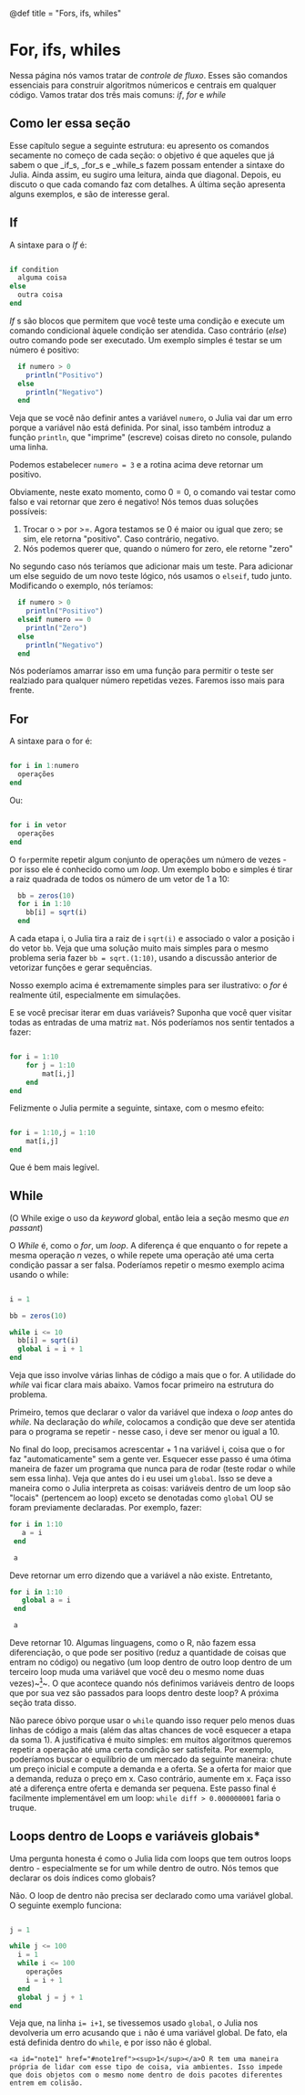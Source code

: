 @def title = "Fors, ifs, whiles"

# For, ifs, whiles

Nessa página nós vamos tratar de _controle de fluxo_. Esses são comandos essenciais para construir algoritmos númericos e centrais em qualquer código. Vamos tratar dos três mais comuns: _if_, _for_ e _while_

## Como ler essa seção

Esse capítulo segue a seguinte estrutura: eu apresento os comandos secamente no começo de cada seção: o objetivo é que aqueles que já sabem o que _if_s, _for_s e _while_s fazem possam entender a sintaxe do Julia. Ainda assim, eu sugiro uma leitura, ainda que diagonal. Depois, eu discuto o que cada comando faz com detalhes. A última seção apresenta alguns exemplos, e são de interesse geral.

## If

A sintaxe para o _If_ é:

```julia

if condition
  alguma coisa
else
  outra coisa
end
```

_If_ s são blocos que permitem que você teste uma condição e execute um comando condicional àquele condição ser atendida. Caso contrário (_else_) outro comando pode ser executado. Um exemplo simples é testar se um número é positivo:

```julia
  if numero > 0
    println("Positivo")
  else
    println("Negativo")
  end
```

Veja que se você não definir antes a variável `numero`, o Julia vai dar um erro porque a variável não está definida. Por sinal, isso também introduz a função `println`, que "imprime" (escreve) coisas direto no console, pulando uma linha.

Podemos estabelecer `numero = 3` e a rotina acima deve retornar um positivo.

Obviamente, neste exato momento, como $0 = 0$, o comando vai testar como falso e vai retornar que zero é negativo! Nós temos duas soluções possíveis:

1. Trocar o $>$ por >=. Agora testamos se 0 é maior ou igual que zero; se sim, ele retorna "positivo". Caso contrário, negativo.
2. Nós podemos querer que, quando o número for zero, ele retorne "zero"

No segundo caso nós teríamos que adicionar mais um teste. Para adicionar um else seguido de um novo teste lógico, nós usamos o `elseif`, tudo junto. Modificando o exemplo, nós teríamos:

```julia
  if numero > 0
    println("Positivo")
  elseif numero == 0
    println("Zero")
  else
    println("Negativo")
  end
```

Nós poderíamos amarrar isso em uma função para permitir o teste ser realziado para qualquer número repetidas vezes. Faremos isso mais para frente.

## For

A sintaxe para o for é:

```julia

for i in 1:numero
  operações
end
```

Ou:

```julia

for i in vetor
  operações
end
```

O `for`permite repetir algum conjunto de operações um número de vezes - por isso ele é conhecido como um _loop_. Um exemplo bobo e simples é tirar a raiz quadrada de todos os número de um vetor de 1 a 10:

```julia
  bb = zeros(10)
  for i in 1:10
    bb[i] = sqrt(i)
  end
```

A cada etapa i, o Julia tira a raiz de i `sqrt(i)` e associado o valor a posição i do vetor `bb`. Veja que uma solução muito mais simples para o mesmo problema seria fazer `bb = sqrt.(1:10)`, usando a discussão anterior de vetorizar funções e gerar sequências.

Nosso exemplo acima é extremamente simples para ser ilustrativo: o _for_ é realmente útil, especialmente em simulações.

E se você precisar iterar em duas variáveis? Suponha que você quer visitar todas as entradas de uma matriz `mat`. Nós poderíamos nos sentir tentados a fazer:

```julia

for i = 1:10
	for j = 1:10
		mat[i,j]
	end
end

```

Felizmente o Julia permite a seguinte, sintaxe, com o mesmo efeito:

```julia

for i = 1:10,j = 1:10
	mat[i,j]
end

```

Que é bem mais legível. 

## While

(O While exige o uso da _keyword_ global, então leia a seção mesmo que _en passant_)

O _While_ é, como o _for_, um _loop_. A diferença é que enquanto o for repete a mesma operação $n$ vezes, o while repete uma operação até uma certa condição passar a ser falsa. Poderíamos repetir o mesmo exemplo acima usando o while:

```julia

i = 1

bb = zeros(10)

while i <= 10
  bb[i] = sqrt(i)
  global i = i + 1
end
```
Veja que isso involve várias linhas de código a mais que o for. A utilidade do _while_ vai ficar clara mais abaixo. Vamos focar primeiro na estrutura do problema.

Primeiro, temos que declarar o valor da variável que indexa o _loop_ antes do _while_. Na declaração do _while_, colocamos a condição que deve ser atentida para o programa se repetir - nesse caso, i deve ser menor ou igual a 10.

No final do loop, precisamos acrescentar + 1 na variável i, coisa que o for faz "automaticamente" sem a gente ver. Esquecer esse passo é uma ótima maneira de fazer um programa que nunca para de rodar (teste rodar o while sem essa linha). Veja que antes do i eu usei um `global`. Isso se deve a maneira como o Julia interpreta as coisas: variáveis dentro de um loop são "locais" (pertencem ao loop) exceto se denotadas como `global` OU se foram previamente declaradas. Por exemplo, fazer:

```julia
for i in 1:10
   a = i
 end

 a
```
Deve retornar um erro dizendo que a variável a não existe. Entretanto,

```julia
for i in 1:10
   global a = i
 end

 a
```
Deve retornar 10. Algumas linguagens, como o R, não fazem essa diferenciação, o que pode ser positivo (reduz a quantidade de coisas que entram no código) ou negativo (um loop dentro de outro loop dentro de um terceiro loop muda uma variável que você deu o mesmo nome duas vezes)~~~<a href="#note1" id="note1ref"><sup>1</sup></a>~~~. O que acontece quando nós definimos variáveis dentro de loops que por sua vez são passados para loops dentro deste loop? A próxima seção trata disso.

Não parece óbivo porque usar o `while` quando isso requer pelo menos duas linhas de código a mais (além das altas chances de você esquecer a etapa da soma 1). A justificativa é muito simples: em muitos algoritmos queremos repetir a operação até uma certa condição ser satisfeita. Por exemplo, poderíamos buscar o equilíbrio de um mercado da seguinte maneira: chute um preço inicial e compute a demanda e a oferta. Se a oferta for maior que a demanda, reduza o preço em x. Caso contrário, aumente em x. Faça isso até a diferença entre oferta e demanda ser pequena. Este passo final é facilmente implementável em um loop: `while diff > 0.000000001` faria o truque.


## Loops dentro de Loops e variáveis globais*

Uma pergunta honesta é como o Julia lida com loops que tem outros loops dentro - especialmente se for um while dentro de outro. Nós temos que declarar os dois índices como globais?

Não. O loop de dentro não precisa ser declarado como uma variável global. O seguinte exemplo funciona:

```julia

j = 1

while j <= 100
  i = 1
  while i <= 100
    operações
    i = i + 1
  end
  global j = j + 1
end
```

Veja que, na linha `i= i+1`, se tivessemos usado `global`, o Julia nos devolveria um erro acusando que `i` não é uma variável global. De fato, ela está definida dentro do `while`, e por isso não é global.


~~~
<a id="note1" href="#note1ref"><sup>1</sup></a>O R tem uma maneira própria de lidar com esse tipo de coisa, via ambientes. Isso impede que dois objetos com o mesmo nome dentro de dois pacotes diferentes entrem em colisão.
~~~
